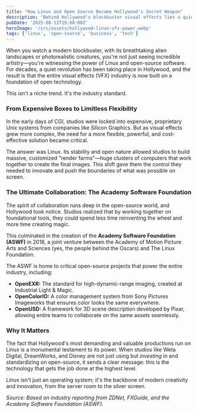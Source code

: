 ```yaml
---
title: "How Linux and Open Source Became Hollywood's Secret Weapon"
description: "Behind Hollywood's blockbuster visual effects lies a quiet technological revolution. Discover how Linux and an ecosystem of open-source software, backed by the Oscar's Academy itself, became the backbone of the film industry, enabling the creation of fantastical worlds."
pubDate: '2025-08-12T19:00:00Z'
heroImage: '/src/assets/hollywood-linux-vfx-power.webp'
tags: ['linux', 'open-source', 'business', 'tech']
---
```


When you watch a modern blockbuster, with its breathtaking alien landscapes or photorealistic creatures, you're not just seeing incredible artistry—you're witnessing the power of Linux and open-source software. For decades, a quiet revolution has been taking place in Hollywood, and the result is that the entire visual effects (VFX) industry is now built on a foundation of open technology.

This isn't a niche trend. It's the industry standard.

### From Expensive Boxes to Limitless Flexibility

In the early days of CGI, studios were locked into expensive, proprietary Unix systems from companies like Silicon Graphics. But as visual effects grew more complex, the need for a more flexible, powerful, and cost-effective solution became critical.

The answer was Linux. Its stability and open nature allowed studios to build massive, customized "render farms"—huge clusters of computers that work together to create the final images. This shift gave them the control they needed to innovate and push the boundaries of what was possible on screen.

### The Ultimate Collaboration: The Academy Software Foundation

The spirit of collaboration runs deep in the open-source world, and Hollywood took notice. Studios realized that by working together on foundational tools, they could spend less time reinventing the wheel and more time creating magic.

This culminated in the creation of the **Academy Software Foundation (ASWF)** in 2018, a joint venture between the Academy of Motion Picture Arts and Sciences (yes, the people behind the Oscars) and The Linux Foundation.

The ASWF is home to critical open-source projects that power the entire industry, including:

- **OpenEXR:** The standard for high-dynamic-range imaging, created at Industrial Light & Magic.
- **OpenColorIO:** A color management system from Sony Pictures Imageworks that ensures color looks the same everywhere.
- **OpenUSD:** A framework for 3D scene description developed by Pixar, allowing entire teams to collaborate on the same assets seamlessly.

### Why It Matters

The fact that Hollywood's most demanding and valuable productions run on Linux is a monumental testament to its power. When studios like Weta Digital, DreamWorks, and Disney are not just using but _investing_ in and standardizing on open-source, it sends a clear message: this is the technology that gets the job done at the highest level.

Linux isn't just an operating system; it's the backbone of modern creativity and innovation, from the server room to the silver screen.

_Source: Based on industry reporting from ZDNet, FXGuide, and the Academy Software Foundation (ASWF)._
